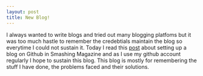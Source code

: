 ```yaml
---
layout: post
title: New Blog!
---
```


I always wanted to write blogs and tried out many blogging platfoms but it was too much hastle to remember the credebtials maintain the blog so everytime I could not sustain it.
Today I read this [post](http://www.smashingmagazine.com/2014/08/01/build-blog-jekyll-github-pages/) about setting up a blog on Github in Smashing Magazine and as I use my github account regularly I hope to sustain this blog. This blog is mostly for remembering the stuff I have done, the problems faced and their solutions.
